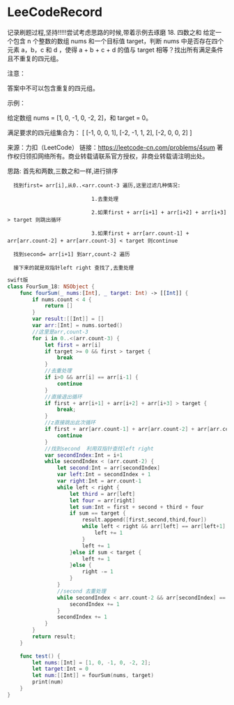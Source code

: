 # LeeCodeRecord
记录刷题过程,坚持!!!!!尝试考虑思路的时候,带着示例去琢磨
18. 四数之和
给定一个包含 n 个整数的数组 nums 和一个目标值 target，判断 nums 中是否存在四个元素 a，b，c 和 d ，使得 a + b + c + d 的值与 target 相等？找出所有满足条件且不重复的四元组。

注意：

答案中不可以包含重复的四元组。

示例：

给定数组 nums = [1, 0, -1, 0, -2, 2]，和 target = 0。

满足要求的四元组集合为：
[
  [-1,  0, 0, 1],
  [-2, -1, 1, 2],
  [-2,  0, 0, 2]
]

来源：力扣（LeetCode）
链接：https://leetcode-cn.com/problems/4sum
著作权归领扣网络所有。商业转载请联系官方授权，非商业转载请注明出处。

思路: 首先和两数,三数之和一样,进行排序

      找到first= arr[i],从0..<arr.count-3 遍历,这里过滤几种情况:
      
                               1.去重处理
                               
                               2.如果first + arr[i+1] + arr[i+2] + arr[i+3] > target 则跳出循环
                               
                               3.如果first + arr[arr.count-1] + arr[arr.count-2] + arr[arr.count-3] < target 则continue
                               
      找到second= arr[i+1] 到arr,count-2 遍历  
      
      接下来的就是双指针left right 查找了,去重处理
      
     
```swift
swift版
class FourSum_18: NSObject {
    func fourSum(_ nums:[Int], _ target: Int) -> [[Int]] {
        if nums.count < 4 {
            return []
        }
        var result:[[Int]] = []
        var arr:[Int] = nums.sorted()
        //这里是arr,count-3
        for i in 0..<(arr.count-3) {
            let first = arr[i]
            if target >= 0 && first > target {
                break
            }
            //去重处理
            if i>0 && arr[i] == arr[i-1] {
                continue
            }
            //直接退出循环
            if first + arr[i+1] + arr[i+2] + arr[i+3] > target {
                break;
            }
            //z直接跳出此次循环
            if first + arr[arr.count-1] + arr[arr.count-2] + arr[arr.count-3] < target {
                continue
            }
            //找到second  利用双指针查找left right
            var secondIndex:Int = i+1
            while secondIndex < (arr.count-2) {
                let second:Int = arr[secondIndex]
                var left:Int = secondIndex + 1
                var right:Int = arr.count-1
                while left < right {
                    let third = arr[left]
                    let four = arr[right]
                    let sum:Int = first + second + third + four
                    if sum == target {
                        result.append([first,second,third,four])
                        while left < right && arr[left] == arr[left+1] {
                            left += 1
                        }
                        left += 1
                    }else if sum < target {
                        left += 1
                    }else {
                        right -= 1
                    }
                }
                //second 去重处理
                while secondIndex < arr.count-2 && arr[secondIndex] == arr[secondIndex+1] {
                    secondIndex += 1
                }
                secondIndex += 1
            }
        }
        return result;
    }
    
    func test() {
        let nums:[Int] = [1, 0, -1, 0, -2, 2];
        let target:Int = 0
        let num:[[Int]] = fourSum(nums, target)
        print(num)
    }
}
```
